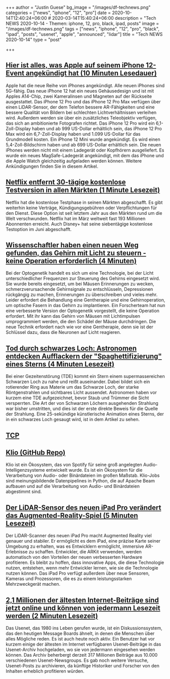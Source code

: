 +++
author = "Justin Guese"
bg_image = "/images/df-technews.png"
categories = ["news", "iphone", "12", "pro"]
date = 2020-10-14T12:40:24+06:00 # 2020-03-14T15:40:24+06:00
description = "Tech NEWS 2020-10-14 - Themen: iphone, 12, pro, black, ipad, posts"
image = "/images/df-technews.png"
tags = ["news", "iphone", "12", "pro", "black", "ipad", "posts", "usenet", "apple", "announced", "lidar"]
title = "Tech NEWS 2020-10-14"
type = "post"

+++

## [Hier ist alles, was Apple auf seinem iPhone 12-Event angekündigt hat (10 Minuten Lesedauer)](https://www.cnbc.com/2020/10/13/apple-iphone-event-live-updates.html/1/01000175269554a4-ecf6da1f-1594-40b7-a26b-56ae7ec3d845-000000/TEdmVjdwj_Mq3f-ack1STIeKVCa5-IMvmpMyl3P8tLQ=162)

 Apple hat die neue Reihe von iPhones angekündigt. Alle neuen iPhones sind 5G-fähig. Das neue iPhone 12 hat ein neues Gehäusedesign und ist mit Apples A14-Chip, zwei Kameralinsen und Magneten auf der Rückseite ausgestattet. Das iPhone 12 Pro und das iPhone 12 Pro Max verfügen über einen LiDAR-Sensor, der dem Telefon bessere AR-Fähigkeiten und eine bessere Qualität von Bildern bei schlechten Lichtverhältnissen verleihen wird. Außerdem werden sie über ein zusätzliches Teleobjektiv verfügen, das sich an ambitionierte Fotografen richtet. Das iPhone 12 Pro wird ein 6,1-Zoll-Display haben und ab 999 US-Dollar erhältlich sein, das iPhone 12 Pro Max wird ein 6,7-Zoll-Display haben und 1.099 US-Dollar für das Grundmodell kosten. Ein iPhone 12 Mini wurde angekündigt. Es wird einen 5,4-Zoll-Bildschirm haben und ab 699 US-Dollar erhältlich sein. Die neuen iPhones werden nicht mit einem Ladegerät oder Kopfhörern ausgeliefert. Es wurde ein neues MagSafe-Ladegerät angekündigt, mit dem das iPhone und die Apple Watch gleichzeitig aufgeladen werden können. Weitere Ankündigungen finden Sie in diesem Artikel.

## [Netflix entfernt 30-tägige kostenlose Testversion in allen Märkten (1 Minute Lesezeit)](https://thestreamable.com/news/netflix-removes-30-day-free-trial-across-markets/1/01000175269554a4-ecf6da1f-1594-40b7-a26b-56ae7ec3d845-000000/EINHqafovKpsod_09sbwWnHCgGSzHe6K0GuOOxZ6E7Q=162)

 Netflix hat die kostenlose Testphase in seinen Märkten abgeschafft. Es gibt weiterhin keine Verträge, Kündigungsgebühren oder Verpflichtungen für den Dienst. Diese Option ist seit letztem Jahr aus den Märkten rund um die Welt verschwunden. Netflix hat im März weltweit fast 193 Millionen Abonnenten erreicht. Auch Disney+ hat seine siebentägige kostenlose Testoption im Juni abgeschafft.

## [Wissenschaftler haben einen neuen Weg gefunden, das Gehirn mit Licht zu steuern - keine Operation erforderlich (4 Minuten)](https://singularityhub.com/2020/10/13/scientists-found-a-new-way-to-control-the-brain-with-light-no-surgery-required//1/01000175269554a4-ecf6da1f-1594-40b7-a26b-56ae7ec3d845-000000/ofKFB0ESqA-jWo2A1hHzRHcq8bE_KnORO_lIWxCuT64=162)

 Bei der Optogenetik handelt es sich um eine Technologie, bei der Licht unterschiedlicher Frequenzen zur Steuerung des Gehirns eingesetzt wird. Sie wurde bereits eingesetzt, um bei Mäusen Erinnerungen zu wecken, schmerzverursachende Gehirnsignale zu entschlüsseln, Depressionen rückgängig zu machen, Erinnerungen zu überschreiben und vieles mehr. Leider erfordert die Behandlung eine Gentherapie und eine Gehirnoperation, um optische Fasern in das Gehirn zu implantieren. Ein Forscherteam hat nun eine verbesserte Version der Optogenetik vorgestellt, die keine Operation erfordert. Mit ihr kann das Gehirn von Mäusen mit Lichtimpulsen umprogrammiert werden, die den Schädel der Mäuse durchdringen. Die neue Technik erfordert nach wie vor eine Gentherapie, denn sie ist der Schlüssel dazu, dass die Neuronen auf Licht reagieren.

## [Tod durch schwarzes Loch: Astronomen entdecken Aufflackern der "Spaghettifizierung" eines Sterns (4 Minuten Lesezeit)](https://arstechnica.com/science/2020/10/death-by-black-hole-astronomers-spot-flare-from-spaghettification-of-star//1/01000175269554a4-ecf6da1f-1594-40b7-a26b-56ae7ec3d845-000000/BlhFdgVlQpDb18vWnfdzFUXLiJDfr_2C-bPoDwQx1XY=162)

 Bei einer Gezeitenstörung (TDE) kommt ein Stern einem supermassereichen Schwarzen Loch zu nahe und reißt auseinander. Dabei bildet sich ein rotierender Ring aus Materie um das Schwarze Loch, der starke Röntgenstrahlen und sichtbares Licht aussendet. Astronomen haben vor kurzem eine TDE aufgezeichnet, bevor Staub und Trümmer die Sicht versperrten. Die Art der von Schwarzen Löchern ausgehenden Strahlung war bisher umstritten, und dies ist der erste direkte Beweis für die Quelle der Strahlung. Eine 25-sekündige künstlerische Animation eines Sterns, der in ein schwarzes Loch gesaugt wird, ist in dem Artikel zu sehen.

## [TCP](https://lowlvl.org//1/01000175269554a4-ecf6da1f-1594-40b7-a26b-56ae7ec3d845-000000/E1yLC3ugp64FO4VxVgRHZ5HUR13ygB2TIsbgRE_tjbs=162)



## [Klio (GitHub Repo)](https://github.com/spotify/klio/1/01000175269554a4-ecf6da1f-1594-40b7-a26b-56ae7ec3d845-000000/PCazdSoxY1UJmXzimpGJK-E8l2kBzh1jQQxbY0AIdmE=162)

 Klio ist ein Ökosystem, das von Spotify für seine groß angelegten Audio-Intelligenzsysteme entwickelt wurde. Es ist ein Ökosystem für die Verarbeitung von Audio- oder Binärdateien im großen Maßstab. Klio-Jobs sind meinungsbildende Datenpipelines in Python, die auf Apache Beam aufbauen und auf die Verarbeitung von Audio- und Binärdateien abgestimmt sind.

## [Der LiDAR-Sensor des neuen iPad Pro verändert das Augmented-Reality-Spiel (5 Minuten Lesezeit)](https://heartbeat.fritz.ai/the-new-ipad-pros-lidar-sensor-changes-the-augmented-reality-game-5ee067058a7a/1/01000175269554a4-ecf6da1f-1594-40b7-a26b-56ae7ec3d845-000000/_tessgdKfzDibfmBsK965TRu71OO-3nVj2TyJIvQmjs=162)

 Der LiDAR-Scanner des neuen iPad Pro macht Augmented Reality viel genauer und stabiler. Er ermöglicht es dem iPad, eine präzise Karte seiner Umgebung zu erhalten, was es Entwicklern ermöglicht, immersive AR-Erlebnisse zu schaffen. Entwickler, die ARKit verwenden, werden automatisch von den Vorteilen der neuen verbesserten Hardware profitieren. Es bleibt zu hoffen, dass innovative Apps, die diese Technologie nutzen, entstehen, wenn mehr Entwickler lernen, wie sie die Technologie nutzen können. Das iPad Pro verfügt außerdem über neue Sensoren, Kameras und Prozessoren, die es zu einem leistungsstarken Mehrzweckgerät machen.

## [2,1 Millionen der ältesten Internet-Beiträge sind jetzt online und können von jedermann Lesezeit werden (2 Minuten Lesezeit)](https://www.vice.com/en/article/pky7km/usenet-archive-utzoo-online/1/01000175269554a4-ecf6da1f-1594-40b7-a26b-56ae7ec3d845-000000/IgbbNXaeR-r-2L6h8tnGaJkcG_8dD37rQU78PeXnTRQ=162)

 Das Usenet, das 1980 ins Leben gerufen wurde, ist ein Diskussionssystem, das den heutigen Message Boards ähnelt, in denen die Menschen über alles Mögliche reden. Es ist auch heute noch aktiv. Ein Benutzer hat vor kurzem einige der ältesten im Internet verfügbaren Usenet-Beiträge in das Usenet-Archiv hochgeladen, wo sie von jedermann eingesehen werden können. Das Archiv beherbergt derzeit 317 Millionen Beiträge aus 10.000 verschiedenen Usenet-Newsgroups. Es gab noch weitere Versuche, Usenet-Posts zu archivieren, da künftige Historiker und Forscher von den Inhalten erheblich profitieren würden.

